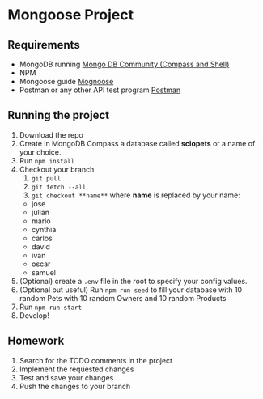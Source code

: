 # Mongoose Project

## Requirements

- MongoDB running  [Mongo DB Community (Compass and Shell)](https://www.mongodb.com/try/download/compass)
- NPM
- Mongoose guide [Mognoose](https://mongoosejs.com/docs/index.html)
- Postman or any other API test program [Postman](https://www.postman.com/downloads/)

## Running the project

1. Download the repo 
2. Create in MongoDB Compass a database called **sciopets** or a name of your choice.
3. Run `npm install`
4. Checkout your branch
    1. `git pull`
    2. `git fetch --all`
    3. `git checkout **name**`
     where **name** is replaced by your name:
    - jose
    - julian
    - mario
    - cynthia
    - carlos
    - david
    - ivan
    - oscar
    - samuel
5. (Optional) create a `.env` file in the root to specify your config values.
6. (Optional but useful) Run `npm run seed` to fill your database with 10 random Pets with 10 random Owners and 10 random Products
7. Run `npm run start`
8. Develop!

## Homework

1. Search for the TODO comments in the project
2. Implement the requested changes
3. Test and save your changes
4. Push the changes to your branch

